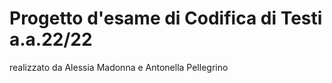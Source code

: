 # Progetto d'esame di Codifica di Testi a.a.22/22
realizzato da Alessia Madonna e Antonella Pellegrino
